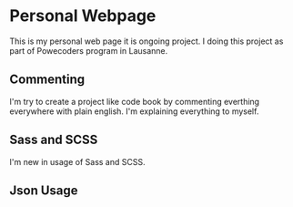 # Personal Webpage
  This is my personal web page it is ongoing project. I doing this project as part of Powecoders program in Lausanne.  

## Commenting
I'm try to create a project like code book by commenting everthing everywhere with plain english. I'm explaining everything to myself. 

## Sass and SCSS 
I'm new in usage of Sass and SCSS. 


## Json Usage

